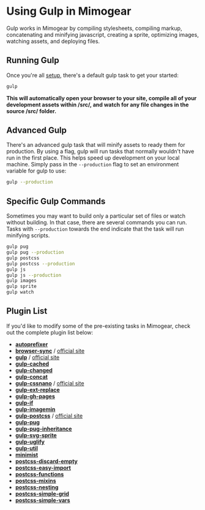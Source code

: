 # Using Gulp in Mimogear

Gulp works in Mimogear by compiling stylesheets, compiling markup, concatenating and minifying javascript, creating a sprite, optimizing images, watching assets, and deploying files.

## Running Gulp

Once you're all [setup](https://github.com/mimoduo/Mimogear/tree/master/docs), there's a default gulp task to get your started:

```sh
gulp
```

**This will automatically open your browser to your site, compile all of your development assets within /src/, and watch for any file changes in the source /src/ folder.**

## Advanced Gulp

There's an advanced gulp task that will minify assets to ready them for production. By using a flag, gulp will run tasks that normally wouldn't have run in the first place. This helps speed up development on your local machine. Simply pass in the `--production` flag to set an environment variable for gulp to use:

```sh
gulp --production
```

## Specific Gulp Commands

Sometimes you may want to build only a particular set of files or watch without building. In that case, there are several commands you can run. Tasks with `--production` towards the end indicate that the task will run minifying scripts.

```sh
gulp pug
gulp pug --production
gulp postcss
gulp postcss --production
gulp js
gulp js --production
gulp images
gulp sprite
gulp watch
```

## Plugin List

If you'd like to modify some of the pre-existing tasks in Mimogear, check out the complete plugin list below:

* [**autoprefixer**](https://github.com/postcss/autoprefixer)
* [**browser-sync**](https://github.com/BrowserSync/browser-sync) / [official site](https://www.browsersync.io/)
* [**gulp**](https://github.com/gulpjs/gulp) / [official site](http://gulpjs.com/)
* [**gulp-cached**](https://github.com/contra/gulp-cached)
* [**gulp-changed**](https://github.com/sindresorhus/gulp-changed)
* [**gulp-concat**](https://github.com/contra/gulp-concat)
* [**gulp-cssnano**](https://github.com/ben-eb/gulp-cssnano) / [official site](http://cssnano.co/)
* [**gulp-ext-replace**](https://github.com/tjeastmond/gulp-ext-replace)
* [**gulp-gh-pages**](https://github.com/shinnn/gulp-gh-pages)
* [**gulp-if**](https://github.com/robrich/gulp-if)
* [**gulp-imagemin**](https://github.com/sindresorhus/gulp-imagemin)
* [**gulp-postcss**](https://github.com/postcss/gulp-postcss) / [official site](http://postcss.org/)
* [**gulp-pug**](https://github.com/jamen/gulp-pug)
* [**gulp-pug-inheritance**](https://github.com/pure180/gulp-pug-inheritance)
* [**gulp-svg-sprite**](https://github.com/jkphl/gulp-svg-sprite)
* [**gulp-uglify**](https://github.com/terinjokes/gulp-uglify)
* [**gulp-util**](https://github.com/gulpjs/gulp-util)
* [**minimist**](https://github.com/substack/minimist)
* [**postcss-discard-empty**](https://github.com/ben-eb/postcss-discard-empty)
* [**postcss-easy-import**](https://github.com/TrySound/postcss-easy-import)
* [**postcss-functions**](https://github.com/andyjansson/postcss-functions)
* [**postcss-mixins**](https://github.com/postcss/postcss-mixins)
* [**postcss-nesting**](https://github.com/jonathantneal/postcss-nesting)
* [**postcss-simple-grid**](https://github.com/iamfrntdv/postcss-simple-grid)
* [**postcss-simple-vars**](https://github.com/postcss/postcss-simple-vars)
